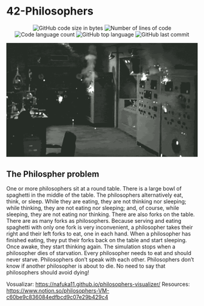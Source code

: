 # 42-Philosophers

<p align="center">
	<img alt="GitHub code size in bytes" src="https://img.shields.io/github/languages/code-size/ailopez-o/42Barcelona-philosophers?color=lightblue" />
	<img alt="Number of lines of code" src="https://img.shields.io/tokei/lines/github/ailopez-o/42Barcelona-philosophers?color=critical" />
	<img alt="Code language count" src="https://img.shields.io/github/languages/count/ailopez-o/42Barcelona-philosophers?color=yellow" />
	<img alt="GitHub top language" src="https://img.shields.io/github/languages/top/ailopez-o/42Barcelona-philosophers?color=blue" />
	<img alt="GitHub last commit" src="https://img.shields.io/github/last-commit/ailopez-o/42Barcelona-philosophers?color=green" />
</p>

<p align="center">
	<img src="https://github.com/ailopez-o/42Barcelona-Minitalk/blob/main/img/minitalk.gif?raw=true" />
</p>

## The Philospher problem

One or more philosophers sit at a round table.
There is a large bowl of spaghetti in the middle of the table.
The philosophers alternatively eat, think, or sleep. While they are eating, they are not thinking nor sleeping; while thinking, they are not eating nor sleeping; and, of course, while sleeping, they are not eating nor thinking.
There are also forks on the table. There are as many forks as philosophers.
Because serving and eating spaghetti with only one fork is very inconvenient, a
philosopher takes their right and their left forks to eat, one in each hand.
When a philosopher has finished eating, they put their forks back on the table and start sleeping. Once awake, they start thinking again. The simulation stops when a philosopher dies of starvation.
Every philosopher needs to eat and should never starve.
Philosophers don’t speak with each other.
Philosophers don’t know if another philosopher is about to die.
No need to say that philosophers should avoid dying!










Vosualizar: https://nafuka11.github.io/philosophers-visualizer/
Resources: https://www.notion.so/philosophers-VM-c60be9c836084edfbcd9c07e29b429c4
